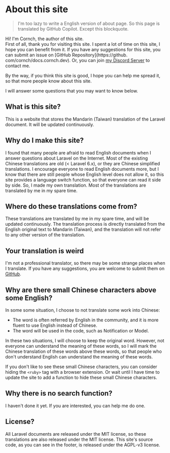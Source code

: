 # About this site

> I'm too lazy to write a English version of about page. So this page is translated by GitHub Copilot. Except this blockquote.

Hi! I'm Cornch, the author of this site.  
First of all, thank you for visiting this site. I spent a lot of time on this site, I hope you can benefit from it.
If you have any suggestions for this site, you can submit an issue on [GitHub Repository](https://github.
com/cornch/docs.cornch.dev). Or, you can join [my Discord Server](https://discord.gg/MNFRMG4SdJ) to contact me.

By the way, if you think this site is good, I hope you can help me spread it, so that more people know about this site.

I will answer some questions that you may want to know below.

## What is this site?

This is a website that stores the Mandarin (Taiwan) translation of the Laravel document. It will be updated continuously.

## Why do I make this site?

I found that many people are afraid to read English documents when I answer questions about Laravel on the Internet. Most of the existing Chinese translations are old (< Laravel 6.x), or they are Chinese simplified translations.
I encourage everyone to read English documents more, but I know that there are still people whose English level does not allow it, so this site provides a language switch function, so that everyone can read it side by side.
So, I made my own translation. Most of the translations are translated by me in my spare time.

## Where do these translations come from?

These translations are translated by me in my spare time, and will be updated continuously.
The translation process is directly translated from the English original text to Mandarin (Taiwan), and the translation will not refer to any other version of the translation.

## Your translation is weird

I'm not a professional translator, so there may be some strange places when I translate. If you have any suggestions,
you are welcome to submit them on [GitHub](https://github.com/cornch/laravel-docs-l10n).

## Why are there small Chinese characters above some English?

In some some situation, I choose to not translate some work into Chinese:

- The word is often referred by English in the community, and it is more fluent to use English instead of Chinese.
- The word will be used in the code, such as Notification or Model.

In these two situations, I will choose to keep the original word. However, not everyone can understand the meaning of these words, so I will mark the Chinese translation of these words above these words, so that people who don't understand English can understand the meaning of these words.

If you don't like to see these small Chinese characters, you can consider hiding the `<ruby>` tag with a browser extension. Or wait until I have time to update the site to add a function to hide these small Chinese characters.

## Why there is no search function?

I haven't done it yet. If you are interested, you can help me do one.

## License?

All Laravel documents are released under the MIT license, so these translations are also released under the MIT license.
This site's source code, as you can see in the footer, is released under the AGPL-v3 license.

